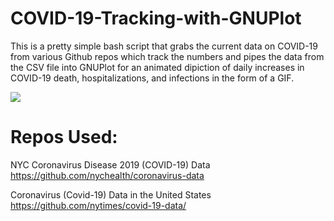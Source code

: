 # COVID-19-Tracking-with-GNUPlot

This is a pretty simple bash script that grabs the current data on COVID-19 from various Github repos which track the numbers and pipes the data from the CSV file into GNUPlot for an animated dipiction of daily increases in COVID-19 death, hospitalizations, and infections in the form of a GIF.

![](graph.gif)

# Repos Used:

NYC Coronavirus Disease 2019 (COVID-19) Data
https://github.com/nychealth/coronavirus-data

Coronavirus (Covid-19) Data in the United States
https://github.com/nytimes/covid-19-data/
